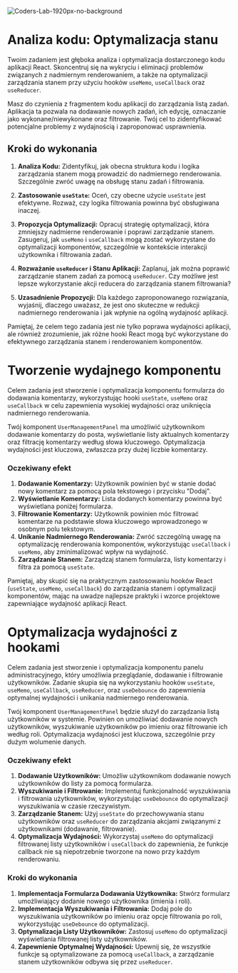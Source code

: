 ![Coders-Lab-1920px-no-background](https://user-images.githubusercontent.com/30623667/104709394-2cabee80-571f-11eb-9518-ea6a794e558e.png)


# Analiza kodu: Optymalizacja stanu

Twoim zadaniem jest głęboka analiza i optymalizacja dostarczonego kodu aplikacji React. Skoncentruj się na wykryciu i eliminacji problemów związanych z nadmiernym renderowaniem, a także na optymalizacji zarządzania stanem przy użyciu hooków `useMemo`, `useCallback` oraz `useReducer`.

Masz do czynienia z fragmentem kodu aplikacji do zarządzania listą zadań. Aplikacja ta pozwala na dodawanie nowych zadań, ich edycję, oznaczanie jako wykonane/niewykonane oraz filtrowanie. Twój cel to zidentyfikować potencjalne problemy z wydajnością i zaproponować usprawnienia.

## Kroki do wykonania

1. **Analiza Kodu:** Zidentyfikuj, jak obecna struktura kodu i logika zarządzania stanem mogą prowadzić do nadmiernego renderowania. Szczególnie zwróć uwagę na obsługę stanu zadań i filtrowania.

2. **Zastosowanie `useState`:** Oceń, czy obecne użycie `useState` jest efektywne. Rozważ, czy logika filtrowania powinna być obsługiwana inaczej.

3. **Propozycja Optymalizacji:** Opracuj strategię optymalizacji, która zmniejszy nadmierne renderowanie i poprawi zarządzanie stanem. Zasugeruj, jak `useMemo` i `useCallback` mogą zostać wykorzystane do optymalizacji komponentów, szczególnie w kontekście interakcji użytkownika i filtrowania zadań.

4. **Rozważanie `useReducer` i Stanu Aplikacji:** Zaplanuj, jak można poprawić zarządzanie stanem zadań za pomocą `useReducer`. Czy możliwe jest lepsze wykorzystanie akcji reducera do zarządzania stanem filtrowania?

5. **Uzasadnienie Propozycji:** Dla każdego zaproponowanego rozwiązania, wyjaśnij, dlaczego uważasz, że jest ono skuteczne w redukcji nadmiernego renderowania i jak wpłynie na ogólną wydajność aplikacji.

Pamiętaj, że celem tego zadania jest nie tylko poprawa wydajności aplikacji, ale również zrozumienie, jak różne hooki React mogą być wykorzystane do efektywnego zarządzania stanem i renderowaniem komponentów.


# Tworzenie wydajnego komponentu

Celem zadania jest stworzenie i optymalizacja komponentu formularza do dodawania komentarzy, wykorzystując hooki `useState`, `useMemo` oraz `useCallback` w celu zapewnienia wysokiej wydajności oraz uniknięcia nadmiernego renderowania.

Twój komponent `UserManagementPanel` ma umożliwić użytkownikom dodawanie komentarzy do posta, wyświetlanie listy aktualnych komentarzy oraz filtrację komentarzy według słowa kluczowego. Optymalizacja wydajności jest kluczowa, zwłaszcza przy dużej liczbie komentarzy.

### Oczekiwany efekt

1. **Dodawanie Komentarzy:** Użytkownik powinien być w stanie dodać nowy komentarz za pomocą pola tekstowego i przycisku "Dodaj".
2. **Wyświetlanie Komentarzy:** Lista dodanych komentarzy powinna być wyświetlana poniżej formularza.
3. **Filtrowanie Komentarzy:** Użytkownik powinien móc filtrować komentarze na podstawie słowa kluczowego wprowadzonego w osobnym polu tekstowym.
4. **Unikanie Nadmiernego Renderowania:** Zwróć szczególną uwagę na optymalizację renderowania komponentów, wykorzystując `useCallback` i `useMemo`, aby zminimalizować wpływ na wydajność.
5. **Zarządzanie Stanem:** Zarządzaj stanem formularza, listy komentarzy i filtra za pomocą `useState`.

Pamiętaj, aby skupić się na praktycznym zastosowaniu hooków React (`useState`, `useMemo`, `useCallback`) do zarządzania stanem i optymalizacji komponentów, mając na uwadze najlepsze praktyki i wzorce projektowe zapewniające wydajność aplikacji React.


# Optymalizacja wydajności z hookami

Celem zadania jest stworzenie i optymalizacja komponentu panelu administracyjnego, który umożliwia przeglądanie, dodawanie i filtrowanie użytkowników. Zadanie skupia się na wykorzystaniu hooków `useState`, `useMemo`, `useCallback`, `useReducer`, oraz `useDebounce` do zapewnienia optymalnej wydajności i unikania nadmiernego renderowania.

Twój komponent `UserManagementPanel` będzie służył do zarządzania listą użytkowników w systemie. Powinien on umożliwiać dodawanie nowych użytkowników, wyszukiwanie użytkowników po imieniu oraz filtrowanie ich według roli. Optymalizacja wydajności jest kluczowa, szczególnie przy dużym wolumenie danych.

### Oczekiwany efekt

1. **Dodawanie Użytkowników:** Umożliw użytkownikom dodawanie nowych użytkowników do listy za pomocą formularza.
2. **Wyszukiwanie i Filtrowanie:** Implementuj funkcjonalność wyszukiwania i filtrowania użytkowników, wykorzystując `useDebounce` do optymalizacji wyszukiwania w czasie rzeczywistym.
3. **Zarządzanie Stanem:** Użyj `useState` do przechowywania stanu użytkowników oraz `useReducer` do zarządzania akcjami związanymi z użytkownikami (dodawanie, filtrowanie).
4. **Optymalizacja Wydajności:** Wykorzystaj `useMemo` do optymalizacji filtrowanej listy użytkowników i `useCallback` do zapewnienia, że funkcje callback nie są niepotrzebnie tworzone na nowo przy każdym renderowaniu.

### Kroki do wykonania

1. **Implementacja Formularza Dodawania Użytkownika:** Stwórz formularz umożliwiający dodanie nowego użytkownika (imienia i roli).
2. **Implementacja Wyszukiwania i Filtrowania:** Dodaj pole do wyszukiwania użytkowników po imieniu oraz opcje filtrowania po roli, wykorzystując `useDebounce` do optymalizacji.
3. **Optymalizacja Listy Użytkowników:** Zastosuj `useMemo` do optymalizacji wyświetlania filtrowanej listy użytkowników.
4. **Zapewnienie Optymalnej Wydajności:** Upewnij się, że wszystkie funkcje są optymalizowane za pomocą `useCallback`, a zarządzanie stanem użytkowników odbywa się przez `useReducer`.
